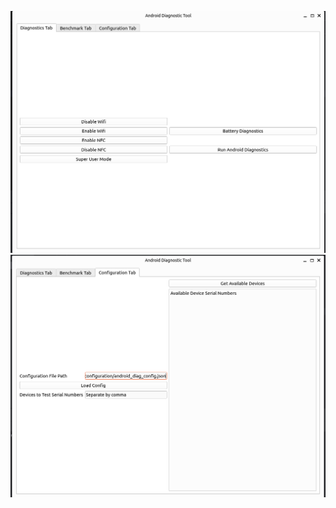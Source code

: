 ![Diagnostic Front Panel](/samples/diagnostic_front_panel1.png)
![Diagnostic Config Panel](/samples/diagnostic_front_panel2.png)